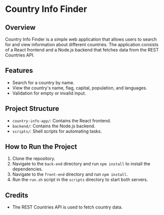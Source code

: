 # Country Info Finder

## Overview

Country Info Finder is a simple web application that allows users to search for and view information about different countries. The application consists of a React frontend and a Node.js backend that fetches data from the REST Countries API.

## Features

- Search for a country by name.
- View the country's name, flag, capital, population, and languages.
- Validation for empty or invalid input.

## Project Structure

- `country-info-app/`: Contains the React frontend.
- `backend/`: Contains the Node.js backend.
- `scripts/`: Shell scripts for automating tasks.

## How to Run the Project

1. Clone the repository.
2. Navigate to the `back-end` directory and run `npm install` to install the dependencies.
3. Navigate to the `front-end` directory and run `npm install`.
4. Run the `run.sh` script in the `scripts` directory to start both servers.

## Credits

- The REST Countries API is used to fetch country data.
